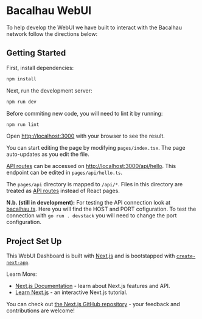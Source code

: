 # Bacalhau WebUI

To help develop the WebUI we have built to interact with the Bacalhau network follow the directions below:

## Getting Started

First, install dependencies:

```bash
npm install
```

Next, run the development server:

```bash
npm run dev
```

Before commiting new code, you will need to lint it by running:

```bash
npm run lint
```

Open [http://localhost:3000](http://localhost:3000) with your browser to see the result.

You can start editing the page by modifying `pages/index.tsx`. The page auto-updates as you edit the file.

[API routes](https://nextjs.org/docs/api-routes/introduction) can be accessed on [http://localhost:3000/api/hello](http://localhost:3000/api/hello). This endpoint can be edited in `pages/api/hello.ts`.

The `pages/api` directory is mapped to `/api/*`. Files in this directory are treated as [API routes](https://nextjs.org/docs/api-routes/introduction) instead of React pages.

**N.b. (still in development):**
For testing the API connection look at [bacalhau.ts](https://github.com/bacalhau-project/bacalhau/blob/e61b1ebb669043b8b4113437b3035064c0d28f46/dashboard/src/pages/api/bacalhau.ts). Here you will find the HOST and PORT cofiguration. To test the connection with `go run . devstack` you will need to change the port configuration.

## Project Set Up

This WebUI Dashboard is built with [Next.js](https://nextjs.org/) and is bootstapped with [`create-next-app`](https://github.com/vercel/next.js/tree/canary/packages/create-next-app).

Learn More:
- [Next.js Documentation](https://nextjs.org/docs) - learn about Next.js features and API.
- [Learn Next.js](https://nextjs.org/learn) - an interactive Next.js tutorial.

You can check out [the Next.js GitHub repository](https://github.com/vercel/next.js/) - your feedback and contributions are welcome!
